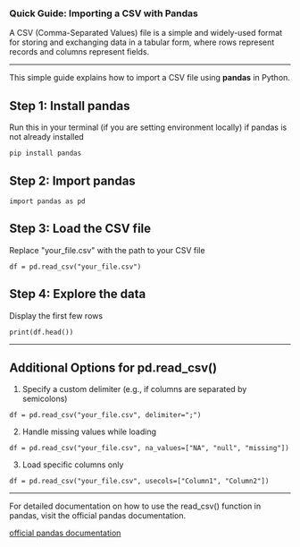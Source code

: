 ###  Quick Guide: Importing a CSV with Pandas
A CSV (Comma-Separated Values) file is a simple and widely-used format for storing and exchanging data in a tabular form, where rows represent records and columns represent fields.

---

This simple guide explains how to import a CSV file using **pandas** in Python.

## Step 1: Install pandas
Run this in your terminal (if you are setting environment locally) if pandas is not already installed
```
pip install pandas
```

## Step 2: Import pandas
```
import pandas as pd
```

## Step 3: Load the CSV file
Replace "your_file.csv" with the path to your CSV file
```
df = pd.read_csv("your_file.csv")
```

## Step 4: Explore the data
Display the first few rows
```
print(df.head())
```

---

## Additional Options for pd.read_csv()

1. Specify a custom delimiter (e.g., if columns are separated by semicolons)
```
df = pd.read_csv("your_file.csv", delimiter=";")
```

2. Handle missing values while loading
```
df = pd.read_csv("your_file.csv", na_values=["NA", "null", "missing"])
```

3. Load specific columns only
```
df = pd.read_csv("your_file.csv", usecols=["Column1", "Column2"])
```

---


For detailed documentation on how to use the read_csv() function in pandas, visit the official pandas documentation.

[official pandas documentation](https://pandas.pydata.org/docs/reference/api/pandas.read_csv.html)
